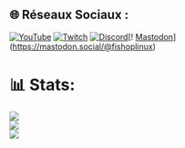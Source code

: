 
## 🌐 Réseaux Sociaux :
[![YouTube](https://img.shields.io/badge/YouTube-%23FF0000.svg?logo=YouTube&logoColor=white)](https://youtube.com/@fishop_linux) [![Twitch](https://img.shields.io/badge/Twitch-%239146FF.svg?logo=Twitch&logoColor=white)](https://twitch.tv/fishoplinux) [![Discord](https://img.shields.io/badge/Discord-%237289DA.svg?logo=discord&logoColor=white)](/https://discord.com/invite/gEStfJGGkP)[! [Mastodon](https://img.shields.io/badge/Mastodon-%232B90D9.svg?logo=Mastodon&logoColor=white)](https://mastodon.social/@fishoplinux) 
# 📊 Stats:
![](https://github-readme-stats.vercel.app/api?username=fishoplinux&theme=dark&hide_border=false&include_all_commits=false&count_private=false)<br/>
![](https://github-readme-streak-stats.herokuapp.com/?user=fishoplinux&theme=dark&hide_border=false)<br/>
![](https://github-readme-stats.vercel.app/api/top-langs/?username=fishoplinux&theme=dark&hide_border=false&include_all_commits=false&count_private=false&layout=compact)

